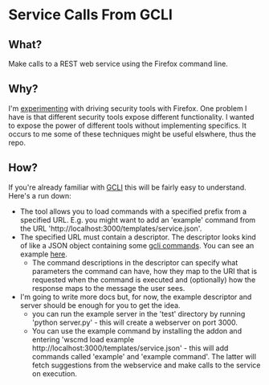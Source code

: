 Service Calls From GCLI
====

What?
---
Make calls to a REST web service using the Firefox command line.

Why?
---
I'm [experimenting](https://github.com/mozmark/Mitm-Tool) with driving security tools with Firefox. One problem I have is that different security tools expose different functionality. I wanted to expose the power of different tools without implementing specifics.  It occurs to me some of these techniques might be useful elswhere, thus the repo.

How?
---
If you're already familiar with [GCLI](https://github.com/mozilla/gcli) this will be fairly easy to understand. Here's a run down:
* The tool allows you to load commands with a specified prefix from a specified URL. E.g. you might want to add an 'example' command from the URL 'http://localhost:3000/templates/service.json'.
* The specified URL must contain a descriptor. The descriptor looks kind of like a JSON object containing some [gcli commands](https://github.com/joewalker/gcli/blob/master/docs/writing-commands.md). You can see an example [here](https://github.com/mozmark/ServiceTest/blob/master/test/templates/service.json).
  * The command descriptions in the descriptor can specify what parameters the command can have, how they map to the URI that is requested when the command is executed and (optionally) how the response maps to the message the user sees.
* I'm going to write more docs but, for now, the example descriptor and server should be enough for you to get the idea.
  * you can run the example server in the 'test' directory by running 'python server.py' - this will create a webserver on port 3000.
  * You can use the example command by installing the addon and entering 'wscmd load example http://localhost:3000/templates/service.json' - this will add commands called 'example' and 'example command'. The latter will fetch suggestions from the webservice and make calls to the service on execution.

